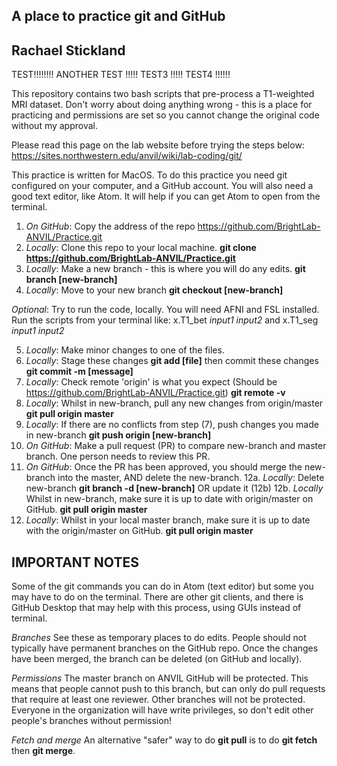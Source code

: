 A place to practice git and GitHub
--------------
Rachael Stickland
--------------

TEST!!!!!!!! 
ANOTHER TEST !!!!!
TEST3 !!!!!
TEST4 !!!!!!

This repository contains two bash scripts that pre-process a T1-weighted MRI dataset.
Don't worry about doing anything wrong - this is a place for practicing and permissions are set so you cannot change the original code without my approval. 

Please read this page on the lab website before trying the steps below: https://sites.northwestern.edu/anvil/wiki/lab-coding/git/

This practice is written for MacOS.
To do this practice you need git configured on your computer, and a GitHub account. 
You will also need a good text editor, like Atom. It will help if you can get Atom to open from the terminal. 

1. *On GitHub*: Copy the address of the repo https://github.com/BrightLab-ANVIL/Practice.git
2. *Locally*: Clone this repo to your local machine.   **git clone https://github.com/BrightLab-ANVIL/Practice.git**
3. *Locally*: Make a new branch  - this is where you will do any edits. **git branch [new-branch]**
4. *Locally*: Move to your new branch **git checkout [new-branch]**

*Optional*: Try to run the code, locally. You will need AFNI and FSL installed. Run the scripts from your terminal like:
x.T1_bet *input1* *input2* and x.T1_seg *input1* *input2*

5. *Locally*: Make minor changes to one of the files. 
6. *Locally*: Stage these changes **git add [file]** then commit these changes **git commit -m [message]**
7. *Locally*: Check remote 'origin' is what you expect (Should be https://github.com/BrightLab-ANVIL/Practice.git) **git remote -v** 
8. *Locally*: Whilst in new-branch, pull any new changes from origin/master **git pull origin master** 
9. *Locally*: If there are no conflicts from step (7), push changes you made in new-branch  **git push origin [new-branch]** 
10. *On GitHub*: Make a pull request (PR) to compare new-branch and master branch. One person needs to review this PR.
11. *On GitHub*: Once the PR has been approved, you should merge the new-branch into the master, AND delete the new-branch. 
12a. *Locally*: Delete new-branch **git branch -d [new-branch]**  OR update it (12b)
12b. *Locally* Whilst in new-branch, make sure it is up to date with origin/master on GitHub. **git pull origin master** 
13. *Locally*: Whilst in your local master branch, make sure it is up to date with the origin/master on GitHub. **git pull origin master** 

IMPORTANT NOTES
--------------

Some of the git commands you can do in Atom (text editor) but some you may have to do on the terminal. 
There are other git clients, and there is GitHub Desktop that may help with this process, using GUIs instead of terminal.

*Branches*
See these as temporary places to do edits. People should not typically have permanent branches on the GitHub repo. Once the changes have been merged, the branch can be deleted (on GitHub and locally). 

*Permissions*
The master branch on ANVIL GitHub will be protected. This means that people cannot push to this branch, but can only do pull requests that require at least one reviewer. Other branches will not be protected. Everyone in the organization will have write privileges, so don't edit other people's branches without permission! 

*Fetch and merge*
An alternative "safer" way to do **git pull** is to do **git fetch** then **git merge**.
